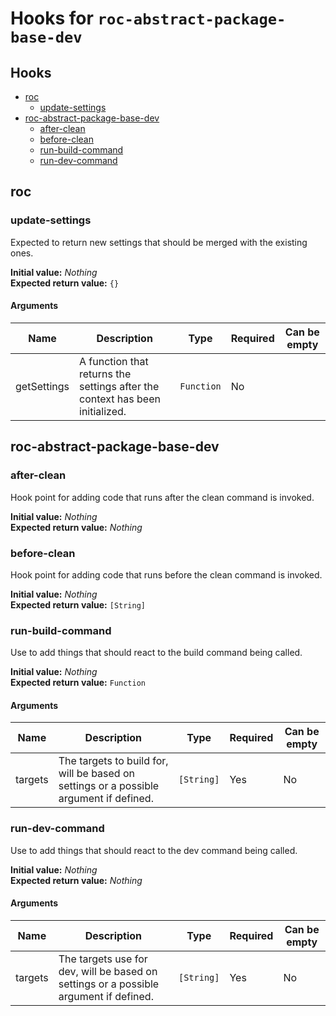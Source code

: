 # Hooks for `roc-abstract-package-base-dev`

## Hooks
* [roc](#roc)
  * [update-settings](#update-settings)
* [roc-abstract-package-base-dev](#roc-abstract-package-base-dev)
  * [after-clean](#after-clean)
  * [before-clean](#before-clean)
  * [run-build-command](#run-build-command)
  * [run-dev-command](#run-dev-command)

## roc

### update-settings

Expected to return new settings that should be merged with the existing ones.

__Initial value:__ _Nothing_  
__Expected return value:__ `{}`

#### Arguments
| Name        | Description                                                                  | Type       | Required | Can be empty |
| ----------- | ---------------------------------------------------------------------------- | ---------- | -------- | ------------ |
| getSettings | A function that returns the settings after the context has been initialized. | `Function` | No       |              |

## roc-abstract-package-base-dev

### after-clean

Hook point for adding code that runs after the clean command is invoked.

__Initial value:__ _Nothing_  
__Expected return value:__ _Nothing_

### before-clean

Hook point for adding code that runs before the clean command is invoked.

__Initial value:__ _Nothing_  
__Expected return value:__ `[String]`

### run-build-command

Use to add things that should react to the build command being called.

__Initial value:__ _Nothing_  
__Expected return value:__ `Function`

#### Arguments
| Name    | Description                                                                            | Type       | Required | Can be empty |
| ------- | -------------------------------------------------------------------------------------- | ---------- | -------- | ------------ |
| targets | The targets to build for, will be based on settings or a possible argument if defined. | `[String]` | Yes      | No           |

### run-dev-command

Use to add things that should react to the dev command being called.

__Initial value:__ _Nothing_  
__Expected return value:__ _Nothing_

#### Arguments
| Name    | Description                                                                           | Type       | Required | Can be empty |
| ------- | ------------------------------------------------------------------------------------- | ---------- | -------- | ------------ |
| targets | The targets use for dev, will be based on settings or a possible argument if defined. | `[String]` | Yes      | No           |
